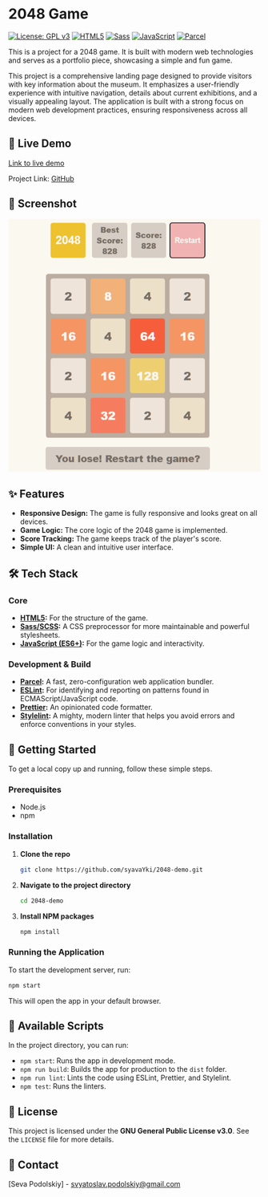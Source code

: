 # 2048 Game

[![License: GPL v3](https://img.shields.io/badge/License-GPLv3-blue.svg)](https://www.gnu.org/licenses/gpl-3.0)
[![HTML5](https://img.shields.io/badge/html5-%23E34F26.svg?style=for-the-badge&logo=html5&logoColor=white)](https://developer.mozilla.org/en-US/docs/Web/Guide/HTML/HTML5)
[![Sass](https://img.shields.io/badge/Sass-CC6699?style=for-the-badge&logo=sass&logoColor=white)](https://sass-lang.com/)
[![JavaScript](https://img.shields.io/badge/javascript-%23323330.svg?style=for-the-badge&logo=javascript&logoColor=%23F7DF1E)](https://developer.mozilla.org/en-US/docs/Web/JavaScript)
[![Parcel](https://img.shields.io/badge/Parcel-00541D?style=for-the-badge&logo=parcel&logoColor=white)](https://parceljs.org/)

This is a project for a 2048 game. It is built with modern web technologies and serves as a portfolio piece, showcasing a simple and fun game.

This project is a comprehensive landing page designed to provide visitors with key information about the museum. It emphasizes a user-friendly experience with intuitive navigation, details about current exhibitions, and a visually appealing layout. The application is built with a strong focus on modern web development practices, ensuring responsiveness across all devices.

## 🚀 Live Demo

[Link to live demo](https://2048-game.podolskiy.dev/)

Project Link: [GitHub](https://github.com/syavaYki/2048-demo)

## 📸 Screenshot

![Screenshot of the application](/src/images/2048-screenshot.png)

## ✨ Features

- **Responsive Design:** The game is fully responsive and looks great on all devices.
- **Game Logic:** The core logic of the 2048 game is implemented.
- **Score Tracking:** The game keeps track of the player's score.
- **Simple UI:** A clean and intuitive user interface.

## 🛠️ Tech Stack

### Core

- **[HTML5](https://developer.mozilla.org/en-US/docs/Web/Guide/HTML/HTML5):** For the structure of the game.
- **[Sass/SCSS](https://sass-lang.com/):** A CSS preprocessor for more maintainable and powerful stylesheets.
- **[JavaScript (ES6+)](https://developer.mozilla.org/en-US/docs/Web/JavaScript):** For the game logic and interactivity.

### Development & Build

- **[Parcel](https://parceljs.org/):** A fast, zero-configuration web application bundler.
- **[ESLint](https://eslint.org/):** For identifying and reporting on patterns found in ECMAScript/JavaScript code.
- **[Prettier](https://prettier.io/):** An opinionated code formatter.
- **[Stylelint](https://stylelint.io/):** A mighty, modern linter that helps you avoid errors and enforce conventions in your styles.

## 🏁 Getting Started

To get a local copy up and running, follow these simple steps.

### Prerequisites

- Node.js
- npm

### Installation

1. **Clone the repo**

   ```sh
   git clone https://github.com/syavaYki/2048-demo.git
   ```

2. **Navigate to the project directory**

   ```sh
   cd 2048-demo
   ```

3. **Install NPM packages**

   ```sh
   npm install
   ```

### Running the Application

To start the development server, run:

```sh
npm start
```

This will open the app in your default browser.

## 📜 Available Scripts

In the project directory, you can run:

- `npm start`: Runs the app in development mode.
- `npm run build`: Builds the app for production to the `dist` folder.
- `npm run lint`: Lints the code using ESLint, Prettier, and Stylelint.
- `npm test`: Runs the linters.

## 📄 License

This project is licensed under the **GNU General Public License v3.0**. See the `LICENSE` file for more details.

## 👤 Contact

[Seva Podolskiy] - [svyatoslav.podolskiy@gmail.com](mailto:svyatoslav.podolskiy@gmail.com)
